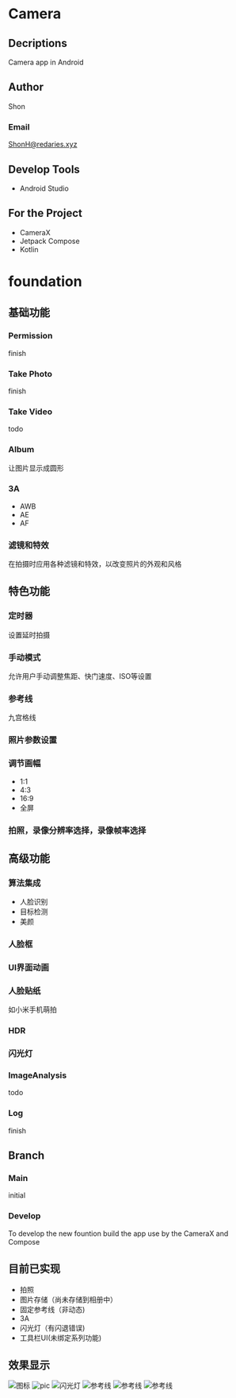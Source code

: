 # Camera
## Decriptions
Camera app in Android
## Author
Shon
### Email
ShonH@redaries.xyz

## Develop Tools
- Android Studio


## For the Project
- CameraX
- Jetpack Compose
- Kotlin


# foundation
## 基础功能
### Permission
finish
### Take Photo
finish
### Take Video
todo
### Album
让图片显示成圆形
### 3A
- AWB
- AE
- AF
### 滤镜和特效
在拍摄时应用各种滤镜和特效，以改变照片的外观和风格

## 特色功能
### 定时器
设置延时拍摄
### 手动模式
允许用户手动调整焦距、快门速度、ISO等设置
### 参考线
九宫格线
### 照片参数设置
### 调节画幅
- 1:1
- 4:3
- 16:9
- 全屏

### 拍照，录像分辨率选择，录像帧率选择


## 高级功能
### 算法集成
- 人脸识别
- 目标检测
- 美颜

### 人脸框
### UI界面动画
### 人脸贴纸
如小米手机萌拍
### HDR
### 闪光灯
### ImageAnalysis
todo
### Log
finish

## Branch
### Main
initial
### Develop
To develop the new fountion
build the app use by the CameraX and Compose

## 目前已实现
- 拍照
- 图片存储（尚未存储到相册中）
- 固定参考线（非动态)
- 3A 
- 闪光灯（有闪退错误)
- 工具栏UI(未绑定系列功能)

## 效果显示
![图标](img/pic-1) 
![pic](img/pic-2) 
![闪光灯](img/pic-3) 
![参考线](img/pic-4) 
![参考线](img/pic-5) 
![参考线](img/pic-6) 

